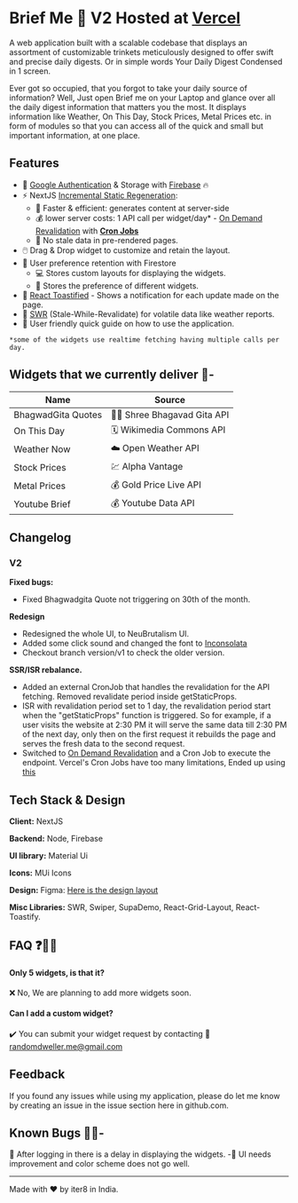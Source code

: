 # Brief Me 📓 V2 Hosted at [Vercel](https://briefme-the-iter8.vercel.app/) 

A web application built with a scalable codebase that displays an assortment of customizable trinkets meticulously designed to offer swift and precise daily digests. Or in simple words Your Daily Digest Condensed in 1 screen.

Ever got so occupied, that you forgot to take your daily source of information? Well, Just open Brief me on your Laptop and glance over all the daily digest information that matters you the most. It displays information like Weather, On This Day, Stock Prices, Metal Prices etc. in form of modules so that you can access all of the quick and small but important information, at one place.

## Features

- 🔑 [Google Authentication](https://firebase.google.com/docs/auth) & Storage with [Firebase](https://firebase.google.com/) 🔥
- ⚡ NextJS [Incremental Static Regeneration](https://nextjs.org/docs/basic-features/data-fetching/incremental-static-regeneration):
  - 🚀 Faster & efficient: generates content at server-side
  - 💰 lower server costs: 1 API call per widget/day\* - [On Demand Revalidation](https://nextjs.org/docs/pages/building-your-application/data-fetching/incremental-static-regeneration#on-demand-revalidation) with [**Cron Jobs**](https://console.cron-job.org/jobs)
  - 🚫 No stale data in pre-rendered pages.
- 🖱️ Drag & Drop widget to customize and retain the layout.
- 💾 User preference retention with Firestore
  - 💻 Stores custom layouts for displaying the widgets.
  - 🎨 Stores the preference of different widgets.
- 🍞 [React Toastified](https://www.npmjs.com/package/react-toastify) - Shows a notification for each update made on the page.
- 🔄 [SWR](https://swr.vercel.app/) (Stale-While-Revalidate) for volatile data like weather reports.
- 📖 User friendly quick guide on how to use the application.

`*some of the widgets use realtime fetching having multiple calls per day.`

## Widgets that we currently deliver 📖-

| Name               | Source                     |
| ------------------ | -------------------------- |
| BhagwadGita Quotes | 🙏🏼 Shree Bhagavad Gita API |
| On This Day        | 🗓️ Wikimedia Commons API   |
| Weather Now        | ☁️ Open Weather API        |
| Stock Prices       | 💹 Alpha Vantage           |
| Metal Prices       | 💰 Gold Price Live API     |
| Youtube Brief      | 💰 Youtube Data API        |

## Changelog

### V2

**Fixed bugs:**

- Fixed Bhagwadgita Quote not triggering on 30th of the month.

**Redesign**

- Redesigned the whole UI, to NeuBrutalism UI. 
- Added some click sound and changed the font to [Inconsolata](https://fonts.google.com/specimen/Inconsolata)
- Checkout branch version/v1 to check the older version.


**SSR/ISR rebalance.**

- Added an external CronJob that handles the revalidation for the API fetching. Removed revalidate period inside getStaticProps. 
- ISR with revalidation period set to 1 day, the revalidation period start when the "getStaticProps" function is triggered. So for example, if a user visits the website at 2:30 PM it will serve the same data till 2:30 PM of the next day, only then on the first request it rebuilds the page and serves the fresh data to the second request.
- Switched to [On Demand Revalidation](https://nextjs.org/docs/pages/building-your-application/data-fetching/incremental-static-regeneration#on-demand-revalidation) and a Cron Job to execute the endpoint. Vercel's Cron Jobs have too many limitations, Ended up using [this](https://console.cron-job.org/jobs)

## Tech Stack & Design

**Client:** NextJS

**Backend:** Node, Firebase

**UI library:** Material Ui

**Icons:** MUi Icons

**Design:** Figma: [Here is the design layout](https://www.figma.com/file/td1AGvWkqiQVVrfPDi8IH6/Brief-me?node-id=0-1)

**Misc Libraries:** SWR, Swiper, SupaDemo, React-Grid-Layout, React-Toastify.

## FAQ ❓🙋‍♂️

#### Only 5 widgets, is that it?

❌ No, We are planning to add more widgets soon.

#### Can I add a custom widget?

✔️ You can submit your widget request by contacting 📧 [randomdweller.me@gmail.com](mailto:example@example.com)

## Feedback

If you found any issues while using my application, please do let me know by creating an issue in the issue section here in github.com.

## Known Bugs 🐛👀-

🐌 After logging in there is a delay in displaying the widgets.
-🎨 UI needs improvement and color scheme does not go well.

---

Made with ❤️ by iter8 in India.
